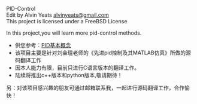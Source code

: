 PID-Control  
Edit by Alvin Yeats  <alvinyeats@gmail.com>  
This project is licensed under a FreeBSD License  

In this project,you will learn more pid-control methods.  

- 供您参考：[PID基本概念](basic_concept.md)
- 该项目主要是针对刘金琨老师的《先进pid控制及其MATLAB仿真》所做的源码翻译工作
- 因本人能力有限，目前只进行C语言版本的翻译工作。
- 陆续将推出c++版本和python版本,敬请期待！

另：对该项目感兴趣的朋友可通过邮箱联系我，一起进行源码翻译工作，合作愉快！